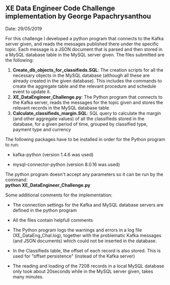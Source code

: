 ## XE Data Engineer Code Challenge implementation by George Papachrysanthou
Date: 29/05/2019

For this challenge I developed a python program that connects to the Kafka server given, and reads the messages published there under the specific topic.
Each message is a JSON document that is parsed and then stored in a MySQL database table in the MySQL server given.
The files submitted are the following:

<ol>
<li><b>Create_db_objects_for_classifieds.SQL</b>: The creation scripts for all the necessary objects in the MySQL database (although all these are already created in the given database). 
This includes the commands to create the aggregate table and the relevant procedure and schedule event to update it.</li>
<li><b>XE_DataEngineer_Challenge.py</b>: The Python program that connects to the Kafka server, reads the messages for the topic given and stores the relevant records in the MySQL database table  </li>
<li><b>Calculate_classifieds_margin.SQL</b>: SQL query to calculate the margin (and other aggregate values) of all the classifieds stored in the database, for a given period of time, grouped by classified type, payment type and currency </li>
</ol>

The following packages have to be installed in order for the Python program to run:

* kafka-python  (version 1.4.6 was used)

* mysql-connector-python  (version 8.0.16 was used)

The python program doesn't accept any parameters so it can be run by the command:
<br/>       **python XE_DataEngineer_Challenge.py**

Some additional comments for the implementation:

* The connection settings for the Kafka and MySQL database servers are defined in the python program

* All the files contain helpfull comments

* The Python program logs the warnings and errors in a log file (XE_DataEng_Chal.log), together with the problematic Kafka messages (and JSON documents) which could not be inserted in the database.

* In the Classifieds table, the offset of each record is also stored. This is used for "offset persistence" (instead of the Kafka server)

* The reading and loading of the 7208 records in a local MySQL database only took about 20seconds while in the MySQL server given, takes many minutes.

